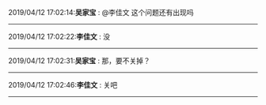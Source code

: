 2019/04/12 17:02:14:**吴家宝** : @李佳文 这个问题还有出现吗
*************************************************************************************
2019/04/12 17:02:22:**李佳文** : 没
*************************************************************************************
2019/04/12 17:02:31:**吴家宝** : 那，要不关掉？
*************************************************************************************
2019/04/12 17:02:46:**李佳文** : 关吧
*************************************************************************************
